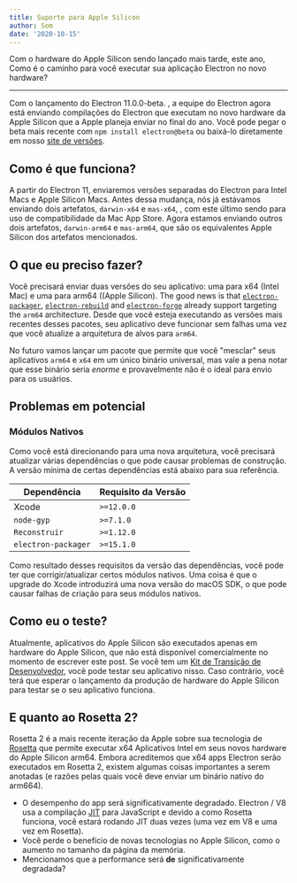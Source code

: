 ```yaml
---
title: Suporte para Apple Silicon
author: Som
date: '2020-10-15'
---
```


Com o hardware do Apple Silicon sendo lançado mais tarde, este ano, Como é o caminho para você executar sua aplicação Electron no novo hardware?

---

Com o lançamento do Electron 11.0.0-beta. , a equipe do Electron agora está enviando compilações do Electron que executam no novo hardware da Apple Silicon que a Apple planeja enviar no final do ano. Você pode pegar o beta mais recente com `npm install electron@beta` ou baixá-lo diretamente em nosso [site de versões](https://electronjs.org/releases/stable).

## Como é que funciona?

A partir do Electron 11, enviaremos versões separadas do Electron para Intel Macs e Apple Silicon Macs. Antes dessa mudança, nós já estávamos enviando dois artefatos, `darwin-x64` e `mas-x64`, , com este último sendo para uso de compatibilidade da Mac App Store. Agora estamos enviando outros dois artefatos, `darwin-arm64` e `mas-arm64`, que são os equivalentes Apple Silicon dos artefatos mencionados.

## O que eu preciso fazer?

Você precisará enviar duas versões do seu aplicativo: uma para x64 (Intel Mac) e uma para arm64 ((Apple Silicon). The good news is that [`electron-packager`](https://github.com/electron/electron-packager/), [`electron-rebuild`](https://github.com/electron/electron-rebuild/) and [`electron-forge`](https://github.com/electron-userland/electron-forge/) already support targeting the `arm64` architecture. Desde que você esteja executando as versões mais recentes desses pacotes, seu aplicativo deve funcionar sem falhas uma vez que você atualize a arquitetura de alvos para `arm64`.

No futuro vamos lançar um pacote que permite que você "mesclar" seus aplicativos `arm64` e `x64` em um único binário universal, mas vale a pena notar que esse binário seria _enorme_ e provavelmente não é o ideal para envio para os usuários.

## Problemas em potencial

### Módulos Nativos

Como você está direcionando para uma nova arquitetura, você precisará atualizar várias dependências o que pode causar problemas de construção. A versão mínima de certas dependências está abaixo para sua referência.

| Dependência         | Requisito da Versão |
| ------------------- | ------------------- |
| Xcode               | `>=12.0.0`       |
| `node-gyp`          | `>=7.1.0`        |
| `Reconstruir`       | `>=1.12.0`       |
| `electron-packager` | `>=15.1.0`       |

Como resultado desses requisitos da versão das dependências, você pode ter que corrigir/atualizar certos módulos nativos.  Uma coisa é que o upgrade do Xcode introduzirá uma nova versão do macOS SDK, o que pode causar falhas de criação para seus módulos nativos.


## Como eu o teste?

Atualmente, aplicativos do Apple Silicon são executados apenas em hardware do Apple Silicon, que não está disponível comercialmente no momento de escrever este post. Se você tem um [Kit de Transição de Desenvolvedor](https://developer.apple.com/programs/universal/), você pode testar seu aplicativo nisso. Caso contrário, você terá que esperar o lançamento da produção de hardware do Apple Silicon para testar se o seu aplicativo funciona.

## E quanto ao Rosetta 2?

Rosetta 2 é a mais recente iteração da Apple sobre sua tecnologia de [Rosetta](https://en.wikipedia.org/wiki/Rosetta_(software)) que permite executar x64 Aplicativos Intel em seus novos hardware do Apple Silicon arm64. Embora acreditemos que x64 apps Electron serão executados em Rosetta 2, existem algumas coisas importantes a serem anotadas (e razões pelas quais você deve enviar um binário nativo do arm664).

* O desempenho do app será significativamente degradado. Electron / V8 usa a compilação [JIT](https://en.wikipedia.org/wiki/Just-in-time_compilation) para JavaScript e devido a como Rosetta funciona, você estará rodando JIT duas vezes (uma vez em V8 e uma vez em Rosetta).
* Você perde o benefício de novas tecnologias no Apple Silicon, como o aumento no tamanho da página da memória.
* Mencionamos que a performance será **de** significativamente degradada?
